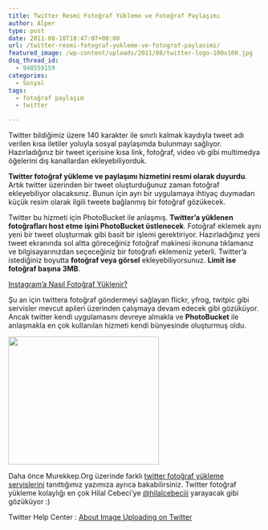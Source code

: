 ```yaml
---
title: Twitter Resmi Fotoğraf Yükleme ve Fotoğraf Paylaşımı
author: Alper
type: post
date: 2011-08-10T18:47:07+00:00
url: /twitter-resmi-fotograf-yukleme-ve-fotograf-paylasimi/
featured_image: /wp-content/uploads/2011/08/twitter-logo-100x100.jpg
dsq_thread_id:
  - 948559159
categories:
  - Sosyal
tags:
  - fotoğraf paylaşım
  - twitter

---
```

Twitter bildiğimiz üzere 140 karakter ile sınırlı kalmak kaydıyla tweet adı verilen kısa iletiler yoluyla sosyal paylaşımda bulunmayı sağlıyor. Hazırladığınız bir tweet içerisine kısa link, fotoğraf, video vb gibi multimedya öğelerini dış kanallardan ekleyebiliyorduk.

**Twitter fotoğraf yükleme ve paylaşımı hizmetini resmi olarak duyurdu**. Artık twitter üzerinden bir tweet oluşturduğunuz zaman fotoğraf ekleyebiliyor olacaksınız. Bunun için ayrı bir uygulamaya ihtiyaç duymadan küçük resim olarak ilgili tweete bağlanmış bir fotoğraf gözükecek.

Twitter bu hizmeti için PhotoBucket ile anlaşmış. **Twitter&#8217;a yüklenen fotoğrafları host etme işini PhotoBucket üstlenecek**. Fotoğraf eklemek aynı yeni bir tweet oluşturmak gibi basit bir işlemi gerektiriyor. Hazırladığınız yeni tweet ekranında sol altta göreceğiniz fotoğraf makinesi ikonuna tıklamanız ve bilgisayarınızdan seçeceğiniz bir fotoğrafı eklemeniz yeterli. Twitter&#8217;a istediğiniz boyutta **fotoğraf veya görsel** ekleyebiliyorsunuz. **Limit ise fotoğraf başına 3MB**.

<p class="info">
  <a title="Instagram Nasıl Fotoğraf Yüklenir" href="https://www.murekkep.org/instagrama-nasil-fotograf-yuklenir-9767">Instagram&#8217;a Nasıl Fotoğraf Yüklenir?</a>
</p>

Şu an için twittera fotoğraf göndermeyi sağlayan flickr, yfrog, twitpic gibi servisler mevcut apileri üzerinden çalışmaya devam edecek gibi gözüküyor. Ancak twitter kendi uygulamasını devreye almakla ve **PhotoBucket** ile anlaşmakla en çok kullanılan hizmeti kendi bünyesinde oluşturmuş oldu.

<img class="alignnone size-full wp-image-6414" title="twitter-logo" alt="" src="https://www.murekkep.org/wp-content/uploads/2011/08/twitter-logo.jpg" width="300" height="255" /> 

Daha önce Murekkep.Org üzerinde farklı [twitter fotoğraf yükleme servislerini][1] tanıttığımız yazımıza ayrıca bakabilirsiniz. Twitter fotoğraf yükleme kolaylığı en çok Hilal Cebeci&#8217;ye <a href="http://twitter.com/#!/hilalcebeciii" target="_blank">@hilalcebeciii</a> yarayacak gibi gözüküyor :)

Twitter Help Center : <a href="https://support.twitter.com/articles/20156423" target="_blank">About Image Uploading on Twitter</a>

 [1]: https://www.murekkep.org/en-iyi-twitter-fotograf-yukleme-araclari-3570